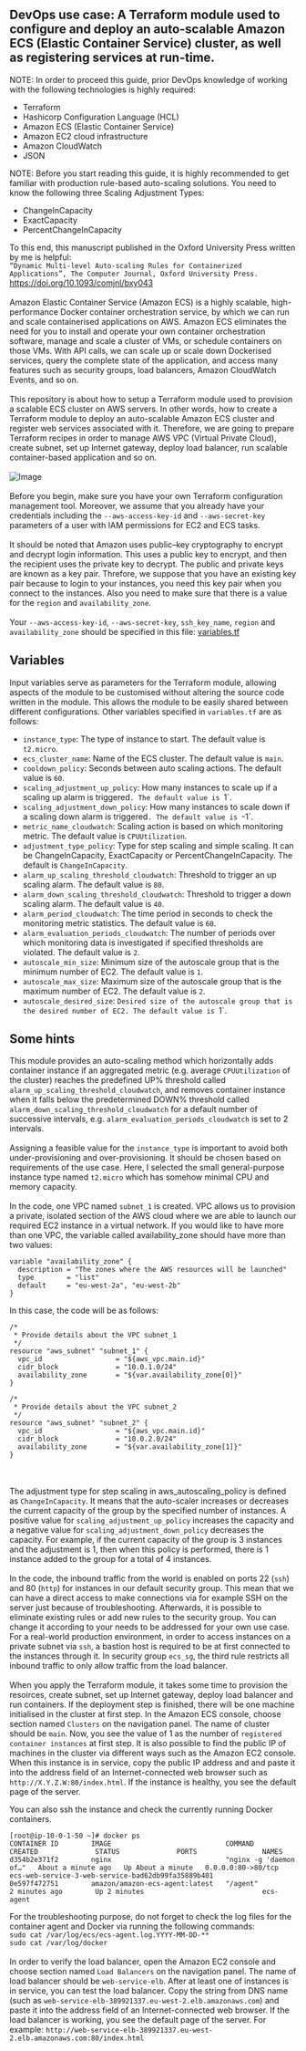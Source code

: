 ## DevOps use case: A Terraform module used to configure and deploy an auto-scalable Amazon ECS (Elastic Container Service) cluster, as well as registering services at run-time.

NOTE: In order to proceed this guide, prior DevOps knowledge of working with the following technologies is highly required:

* Terraform
* Hashicorp Configuration Language (HCL)
* Amazon ECS (Elastic Container Service)
* Amazon EC2 cloud infrastructure
* Amazon CloudWatch
* JSON

NOTE: Before you start reading this guide, it is highly recommended to get familiar with production rule-based auto-scaling solutions. You need to know the following three Scaling Adjustment Types:
* ChangeInCapacity
* ExactCapacity
* PercentChangeInCapacity

To this end, this manuscript published in the Oxford University Press written by me is helpful:<br>
`“Dynamic Multi-level Auto-scaling Rules for Containerized Applications”, The Computer Journal, Oxford University Press.`<br>
https://doi.org/10.1093/comjnl/bxy043
<br><br>
Amazon Elastic Container Service (Amazon ECS) is a highly scalable, high-performance Docker container orchestration service, by which we can run and scale containerised applications on AWS. 
Amazon ECS eliminates the need for you to install and operate your own container orchestration software, manage and scale a cluster of VMs, or schedule containers on those VMs.
With API calls, we can scale up or scale down Dockerised services, query the complete state of the application, and access many features such as security groups, load balancers, Amazon CloudWatch Events, and so on.
<br><br>
This repository is about how to setup a Terraform module used to provision a scalable ECS cluster on AWS servers. 
In other words, how to create a Terraform module to deploy an auto-scalable Amazon ECS cluster and register web services associated with it.
Therefore, we are going to prepare Terraform recipes in order to manage AWS VPC (Virtual Private Cloud), create subnet, set up Internet gateway, deploy load balancer, run scalable container-based application and so on.
<br><br>
![Image](https://github.com/salmant/DevOps-Terraform-ECS-Scalable-Cluster/blob/master/general-view.png)
<br><br>
Before you begin, make sure you have your own Terraform configuration management tool. 
Moreover, we assume that you already have your credentials including the `--aws-access-key-id` and `--aws-secret-key` parameters of a user with IAM permissions for EC2 and ECS tasks.
<br><br>
It should be noted that Amazon uses public–key cryptography to encrypt and decrypt login information. This uses a public key to encrypt, and then the recipient uses the private key to decrypt. The public and private keys are known as a key pair.
Threfore, we suppose that you have an existing key pair because to login to your instances, you need this key pair when you connect to the instances.
Also you need to make sure that there is a value for the `region` and `availability_zone`.
<br><br>
Your `--aws-access-key-id`, `--aws-secret-key`, `ssh_key_name`, `region` and `availability_zone` should be specified in this file: [variables.tf](https://github.com/salmant/DevOps-Terraform-ECS-Scalable-Cluster/blob/master/variables.tf) <br>

## Variables
Input variables serve as parameters for the Terraform module, allowing aspects of the module to be customised without altering the source code written in the module. This allows the module to be easily shared between different configurations.
Other variables specified in `variables.tf` are as follows:

* `instance_type`: The type of instance to start. The default value is `t2.micro`.
* `ecs_cluster_name`: Name of the ECS cluster. The default value is `main`.
* `cooldown_policy`: Seconds between auto scaling actions. The default value is `60`.
* `scaling_adjustment_up_policy`: How many instances to scale up if a scaling up alarm is triggered`. The default value is `1`.
* `scaling_adjustment_down_policy`: How many instances to scale down if a scaling down alarm is triggered`. The default value is `-1`.
* `metric_name_cloudwatch`: Scaling action is based on which monitoring metric. The default value is `CPUUtilization`.
* `adjustment_type_policy`: Type for step scaling and simple scaling. It can be ChangeInCapacity, ExactCapacity or PercentChangeInCapacity. The default is `ChangeInCapacity`.
* `alarm_up_scaling_threshold_cloudwatch`: Threshold to trigger an up scaling alarm. The default value is `80`.
* `alarm_down_scaling_threshold_cloudwatch`: Threshold to trigger a down scaling alarm. The default value is `40`.
* `alarm_period_cloudwatch`: The time period in seconds to check the monitoring metric statistics. The default value is `60`.
* `alarm_evaluation_periods_cloudwatch`: The number of periods over which monitoring data is investigated if specified thresholds are violated. The default value is `2`.
* `autoscale_min_size`: Minimum size of the autoscale group that is the minimum number of EC2. The default value is `1`.
* `autoscale_max_size`: Maximum size of the autoscale group that is the maximum number of EC2. The default value is `2`.
* `autoscale_desired_size`: `Desired size of the autoscale group that is the desired number of EC2. The default value is `1`.

## Some hints
This module provides an auto-scaling method which horizontally adds container instance if an aggregated metric (e.g. average `CPUUtilization` of the cluster) reaches the predefined UP% threshold called `alarm_up_scaling_threshold_cloudwatch`, and removes container instance when it falls below the predetermined DOWN% threshold called `alarm_down_scaling_threshold_cloudwatch` for a default number of successive intervals, e.g. `alarm_evaluation_periods_cloudwatch` is set to 2 intervals. 
<br><br>
Assigning a feasible value for the `instance_type` is important to avoid both under-provisioning and over-provisioning. It should be chosen based on requirements of the use case. 
Here, I selected the small general-purpose instance type named `t2.micro` which has somehow minimal CPU and memory capacity.
<br><br>
In the code, one VPC named `subnet_1` is created. 
VPC allows us to provision a private, isolated section of the AWS cloud where we are able to launch our required EC2 instance in a virtual network. 
If you would like to have more than one VPC, the variable called availability_zone should have more than two values: 

```
variable "availability_zone" {
  description = "The zones where the AWS resources will be launched"
  type        = "list"
  default     = "eu-west-2a", "eu-west-2b"
}
```

In this case, the code will be as follows:

```
/*
 * Provide details about the VPC subnet_1
 */
resource "aws_subnet" "subnet_1" {
  vpc_id                  = "${aws_vpc.main.id}"
  cidr_block              = "10.0.1.0/24"
  availability_zone       = "${var.availability_zone[0]}"
}

/*
 * Provide details about the VPC subnet_2
 */
resource "aws_subnet" "subnet_2" {
  vpc_id                  = "${aws_vpc.main.id}"
  cidr_block              = "10.0.2.0/24"
  availability_zone       = "${var.availability_zone[1]}"
}
```
<br><br>
The adjustment type for step scaling in aws_autoscaling_policy is defined as `ChangeInCapacity`. 
It means that the auto-scaler increases or decreases the current capacity of the group by the specified number of instances. 
A positive value for `scaling_adjustment_up_policy` increases the capacity and a negative value for `scaling_adjustment_down_policy` decreases the capacity. 
For example, if the current capacity of the group is 3 instances and the adjustment is 1, then when this policy is performed, there is 1 instance added to the group for a total of 4 instances.
<br><br>
In the code, the inbound traffic from the world is enabled on ports 22 (`ssh`) and 80 (`http`) for instances in our default security group. 
This mean that we can have a direct access to make connections via for example SSH on the server just because of troubleshooting. Afterwards, it is possible to eliminate existing rules or add new rules to the security group. 
You can change it according to your needs to be addressed for your own use case.
For a real-world production environment, in order to access instances on a private subnet via `ssh`, a bastion host is required to be at first connected to the instances through it. 
In security group `ecs_sg`, the third rule restricts all inbound traffic to only allow traffic from the load balancer.
<br><br>
When you apply the Terraform module, it takes some time to provision the resoirces, create subnet, set up Internet gateway, deploy load balancer and run containers. 
If the deployment step is finished, there will be one machine initialised in the cluster at first step. 
In the Amazon ECS console, choose section named `Clusters` on the navigation panel. The name of cluster should be `main`. 
Now, you see the value of 1 as the number of `registered container instances` at first step. 
It is also possible to find the public IP of machines in the cluster via different ways such as the Amazon EC2 console. 
When this instance is in service, copy the public IP address and and paste it into the address field of an Internet-connected web browser such as `http://X.Y.Z.W:80/index.html`. If the instance is healthy, you see the default page of the server.


You can also ssh the instance and check the currently running Docker containers.

```
[root@ip-10-0-1-50 ~]# docker ps
CONTAINER ID        IMAGE                            COMMAND                  CREATED              STATUS              PORTS                NAMES
d354b2e371f2        nginx                            "nginx -g 'daemon of…"   About a minute ago   Up About a minute   0.0.0.0:80->80/tcp   ecs-web-service-3-web-service-bad62db99fa35889b401
0e597f472751        amazon/amazon-ecs-agent:latest   "/agent"                 2 minutes ago        Up 2 minutes                             ecs-agent
```

For the troubleshooting purpose, do not forget to check the log files for the container agent and Docker via running the following commands:<br>
`sudo cat /var/log/ecs/ecs-agent.log.YYYY-MM-DD-**`<br>
`sudo cat /var/log/docker`
<br><br>
In order to verify the load balancer, open the Amazon EC2 console and choose section named `Load Balancers` on the navigation panel. The name of load balancer should be `web-service-elb`.
After at least one of instances is in service, you can test the load balancer. Copy the string from DNS name (such as `web-service-elb-389921337.eu-west-2.elb.amazonaws.com`) and paste it into the address field of an Internet-connected web browser. 
If the load balancer is working, you see the default page of the server. For example: `http://web-service-elb-389921337.eu-west-2.elb.amazonaws.com:80/index.html`
<br>
